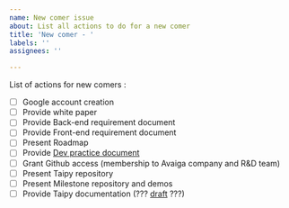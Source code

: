 ```yaml
---
name: New comer issue
about: List all actions to do for a new comer
title: 'New comer - '
labels: ''
assignees: ''

---
```


List of actions for new comers : 
- [ ] Google account creation
- [ ] Provide white paper 
- [ ] Provide Back-end requirement document
- [ ] Provide Front-end requirement document
- [ ] Present Roadmap
- [ ] Provide [Dev practice document](https://docs.google.com/document/d/1A7Gn34v7EakVr39nbd_XXabotYAMtG8d1tV2pm-p1E8/edit?pli=1#)
- [ ] Grant Github access (membership to Avaiga company and R&D team)
- [ ] Present Taipy repository
- [ ] Present Milestone repository and demos
- [ ] Provide Taipy documentation (??? [draft](https://docs.google.com/document/d/1osDbA1BVp4gMRRiFN_js20ZYOzcuRlJmqn3qQecvYhg/edit#) ???)
